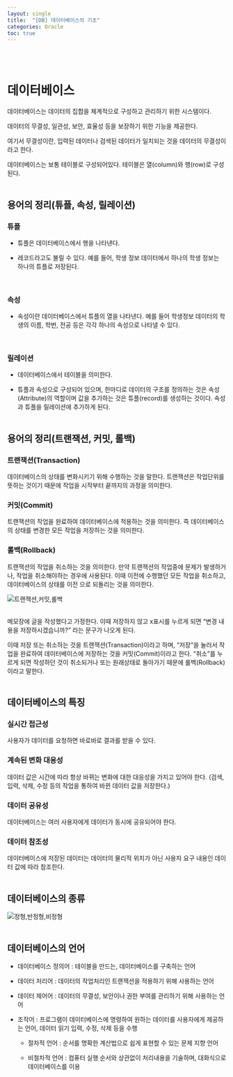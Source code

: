 ```yaml
---
layout: single
title:  "[DB] 데이터베이스의 기초"
categories: Oracle
toc: true
---
```

<br/><br/>

# 데이터베이스 #

데이터베이스는 데이터의 집합을 체계적으로 구성하고 관리하기 위한 시스템이다.

데이터의 무결성, 일관성, 보안, 효율성 등을 보장하기 위한 기능을 제공한다.

여기서 무결성이란, 입력된 데이터나 검색된 데이터가 일치되는 것을 데이터의 무결성이라고 한다.

데이터베이스는 보통 테이블로 구성되어있다. 테이블은 열(column)와 행(row)로 구성된다.
<br/><br/>

## 용어의 정리(튜플, 속성, 릴레이션) ##

### 튜플 ###

- 튜플은 데이터베이스에서 행을 나타낸다.

- 레코드라고도 불릴 수 있다. 예를 들어, 학생 정보 데이터에서 하나의 학생 정보는 하나의 튜플로 저장된다.
<br/>

### 속성 ###

- 속성이란 데이터베이스에서 튜플의 열을 나타낸다. 예를 들어 학생정보 데이터의 학생의 이름, 학번, 전공 등은 각각 하나의 속성으로 나타낼 수 있다.
<br/>

### 릴레이션 ###

- 데이터베이스에서 테이블을 의미한다.

- 튜플과 속성으로 구성되어 있으며, 한마디로 데이터의 구조를 정의하는 것은 속성(Attribute)의 역할이며 값을 추가하는 것은 튜플(record)를 생성하는 것이다. 속성과 튜플을 릴레이션에 추가하게 된다.
<br/><br/>


## 용어의 정리(트랜잭션, 커밋, 롤백) ##

### 트랜잭션(Transaction) ###

데이터베이스의 상태를 변화시키기 위해 수행하는 것을 말한다. 트랜잭션은 작업단위를 뜻하는 것이기 때문에 작업을 시작부터 끝까지의 과정을 의미한다.
<br/>

### 커밋(Commit) ###

트랜잭션의 작업을 완료하여 데이터베이스에 적용하는 것을 의미한다. 즉 데이터베이스의 상태를 변경한 모든 작업을 저장하는 것을 의미한다.
<br/>

### 롤백(Rollback) ###

트랜잭션의 작업을 취소하는 것을 의미한다. 만약 트랜잭션의 작업중에 문제가 발생하거나, 작업을 취소해야하는 경우에 사용된다. 이때 이전에 수행했던 모든 작업을 취소하고, 데이터베이스의 상태를 이전 으로 되돌리는 것을 의미한다.
<br/>

![트랜잭션,커밋,롤백](https:/images/2023-04-04-DB/트랜잭션,커밋,롤백.png)

<br/>
메모장에 글을 작성했다고 가정한다. 이때 저장하지 않고 x표시를 누르게 되면 “변경 내용을 저장하시겠습니까?” 라는 문구가 나오게 된다. 

이때 저장 또는 취소하는 것을 트랜잭션(Transaction)이라고 하며, “저장”을 눌러서 작업을 완료하여 데이터베이스에 저장하는 것을 커밋(Commit)이라고 한다. “취소”를 누르게 되면 작성하던 것이 취소되거나 또는 원래상태로 돌아가기 때문에 롤백(Rollback)이라고 말한다.
<br/><br/>


## 데이터베이스의 특징 ##

### 실시간 접근성 ### 

사용자가 데이터를 요청하면 바로바로 결과를 받을 수 있다.
<br/>

### 계속된 변화 대응성 ###

데이터 값은 시간에 따라 항상 바뀌는 변화에 대한 대응성을 가지고 있어야 한다. (검색, 입력, 삭제, 수정 등의 작업을 통하여 바뀐 데이터 값을 저장한다.)
<br/>

### 데이터 공유성 ###

데이터베이스는 여러 사용자에게 데이터가 동시에 공유되어야 한다. 
<br/>

### 데이터 참조성 ###

데이터베이스에 저장된 데이터는 데이터의 물리적 위치가 아닌 사용자 요구 내용인 데이터 값에 따라 참조한다.
<br/><br/>

## 데이터베이스의 종류 ##

![정형,반정형,비정형](https:/images/2023-04-04-DB/정형,반정형,비정형.JPG)
<br/><br/>

## 데이터베이스의 언어 ##

- 데이터베이스 정의어 : 테이블을 만드는, 데이터베이스를 구축하는 언어

- 데이터 처리어 : 데이터의 작업처리인 트랜잭션을 적용하기 위해 사용하는 언어

- 데이터 제어어 : 데이터의 무결성, 보안이나 권한 부여를 관리하기 위해 사용하는 언어

- 조작어 : 프로그램이 데이터베이스에 명령하여 원하는 데이터를 사용자에게 제공하는 언어, 데이터 읽기 입력, 수정, 삭제 등을 수행

	- 절차적 언어 : 순서를 명확한 계산법으로 쉽게 표현할 수 있는 문제 지향 언어

	- 비철차적 언어 : 컴퓨터 실행 순서와 상관없이 처리내용을 기술하며, 대화식으로 데이터베이스를 이용  


